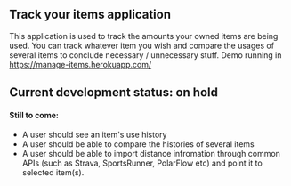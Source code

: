 ## Track your items application

This application is used to track the amounts your owned items are being used. You can track whatever item you wish and compare the usages of several items to conclude necessary / unnecessary stuff. Demo running in https://manage-items.herokuapp.com/

## Current development status: on hold

#### Still to come:
  - A user should see an item's use history
  - A user should be able to compare the histories of several items
  - A user should be able to import distance infromation through common APIs (such as Strava, SportsRunner, PolarFlow etc) and point it to selected item(s).

